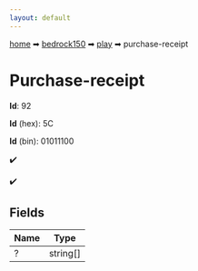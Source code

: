 ```yaml
---
layout: default
---
```


[home](/) ➡ [bedrock150](/protocol/bedrock150) ➡ [play](/protocol/bedrock150/play) ➡ purchase-receipt

# Purchase-receipt

**Id**: 92

**Id** (hex): 5C

**Id** (bin): 01011100

✔️

✔️

## Fields

Name | Type
---|---
? | string[]

